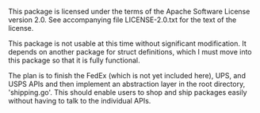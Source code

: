 This package is licensed under the terms of the Apache Software License version 2.0. See accompanying file LICENSE-2.0.txt for the text of the license.

This package is not usable at this time without significant modification. It depends on another package for struct definitions, which I must move into this package so that it is fully functional.

The plan is to finish the FedEx (which is not yet included here), UPS, and USPS APIs and then implement an abstraction layer in the root directory, 'shipping.go'. This should enable users to shop and ship packages easily without having to talk to the individual APIs.

